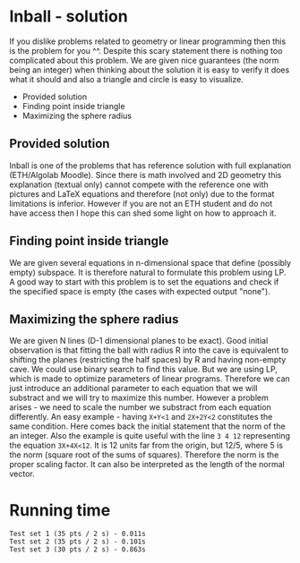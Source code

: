 # Inball - solution
If you dislike problems related to geometry or linear programming then this is the problem for you ^^. Despite this scary statement there is nothing too complicated about this problem. We are given nice guarantees (the norm being an integer) when thinking about the solution it is easy to verify it does what it should and also a triangle and circle is easy to visualize.
- Provided solution
- Finding point inside triangle
- Maximizing the sphere radius

## Provided solution
Inball is one of the problems that has reference solution with full explanation (ETH/Algolab Moodle). Since there is math involved and 2D geometry this explanation (textual only) cannot compete with the reference one with pictures and LaTeX equations and therefore (not only) due to the format limitations is inferior. However if you are not an ETH student and do not have access then I hope this can shed some light on how to approach it.

## Finding point inside triangle
We are given several equations in n-dimensional space that define (possibly empty) subspace. It is therefore natural to formulate this problem using LP. A good way to start with this problem is to set the equations and check if the specified space is empty (the cases with expected output "none").

## Maximizing the sphere radius
We are given N lines (D-1 dimensional planes to be exact). Good initial observation is that fitting the ball with radius R into the cave is equivalent to shifting the planes (restricting the half spaces) by R and having non-empty cave. We could use binary search to find this value. But we are using LP, which is made to optimize parameters of linear programs. Therefore we can just introduce an additional parameter to each equation that we will substract and we will try to maximize this number. However a problem arises - we need to scale the number we substract from each equation differently. An easy example - having `X+Y<1` and `2X+2Y<2` constitutes the same condition. Here comes back the initial statement that the norm of the an integer. Also the example is quite useful with the line `3 4 12` representing the equation `3X+4X<12`.  It is 12 units far from the origin, but 12/5, where 5 is the norm (square root of the sums of squares). Therefore the norm is the proper scaling factor. It can also be interpreted as the length of the normal vector.

# Running time
    Test set 1 (35 pts / 2 s) - 0.011s
    Test set 2 (35 pts / 2 s) - 0.101s
    Test set 3 (30 pts / 2 s) - 0.863s
